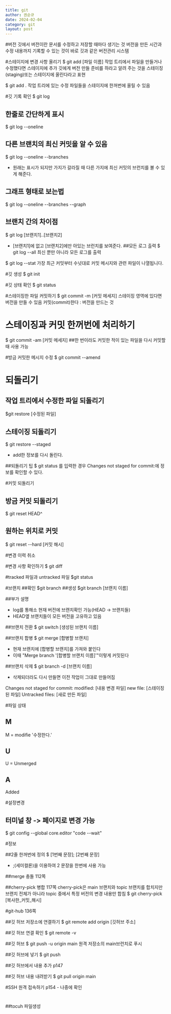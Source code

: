 ```yaml
---
title: git
author: 권순규
date: 2024-02-04
category: git
layout: post
---
```


#버전
깃에서 버전이란 문서를 수정하고 저장할 때마다 생기는 것
버전을 만든 시간과 수정 내용까지 기록할 수 있는 것이 바로 깃과 같은 버전관리 시스템

#스테이지에 변경 사항 올리기
$ git add [파일 이름]
작업 트리에서 파일을 만들거나 수정했다면 스테이지에 추가
깃에게 버전 만들 준비를 하라고 알려 주는 것을 스테이징(staging)또는 스테이지에 올린다라고 표현

$ git add .
작업 트리에 있는 수정 파일들을 스테이지에 한꺼번에 올릴 수 있음

#깃 기록 확인
$ git log
## 한줄로 간단하게 표시
$ git log --oneline
## 다른 브랜치의 최신 커밋을 알 수 있음
$ git log --oneline --branches
- 원래는 표시가 되지만 가지가 갈라질 때 다른 가지에 최신 커밋의 브런치를 볼 수 있게 해준다.
## 그래프 형태로 보는법
$ git log --oneline --branches --graph
## 브랜치 간의 차이점
$ git log [브랜치1]..[브랜치2]
- [브랜치1]에 없고 [브랜치2]에만 아있는 브런치를 보여준다.
##모든 로그 출력
$ git log --all
최신 뿐만 아니라 모든 로그를 출력

$ git log --stat
가장 최근 커밋부터 수넛대로 커밋 메시지와 관련 파일이 나열됩니다.

#깃 생성
$ git init

#깃 상태 확인
$ git status

#스테이징한 파일 커밋하기
$ git commit -m [커밋 메세지]
스테이징 영역에 있다면 버전을 만들 수 있음
커밋(commit)한다 : 버전을 만드는 것

# 스테이징과 커밋 한꺼번에 처리하기
$ git commit -am [커밋 메세지]
##한 번이라도 커밋한 적이 있는 파일을 다시 커밋할때 사용 가능

#방금 커밋한 메시지 수정
$ git commit --amend

# 되돌리기
## 작업 트리에서 수정한 파일 되돌리기
$git restore [수정된 파일]

## 스테이징 되돌리기
$ git restore --staged
- add한 정보를 다시 돌린다.

##되돌리기 팁
$ git status 를 입력한 경우 Changes not staged for commit:에 정보를 확인할 수 있다.

#커밋 되돌리기
## 방금 커밋 되돌리기
$ git reset HEAD^

## 원하는 위치로 커밋
$ git reset --hard [커밋 해시]

#변경 이력 취소

#변경 사항 확인하기 
$ git diff

#tracked 파일과 untracked 파일
$git status

#브랜치
##확인
$git branch
##생성
$git branch [브랜치 이름]

##부가 설명
- log를 통해소 현재 버전에 브랜치확인 가능(HEAD -> 브랜치들)
- HEAD옆 브랜치들이 모든 버전을 고유하고 있음

##브랜치 전환
$ git switch [생성된 브랜치 이름]

##브랜치 합병
$ git merge [합병할 브랜치]
- 현재 브랜치에 [합병할 브랜치]를 가져와 붙인다
- 이때 "Merge branch '[합병할 브랜치 이름]'"이렇게 커밋된다

##브랜치 삭제
$ git branch -d [브랜치 이름]
- 삭제되더라도 다시 만들면 이전 작업이 그대로 만들어짐

Changes not staged for commit:
	modified: [내용 변경 파일]
	new file: [스테이징된 파일]
Untracked files:
	[새로 만든 파일]

#파일 상태
## M 
M = modifie '수정한다.'
## U
U = Unmerged
## A
Added 

#설정변경
## 터미널 창 -> 페이지로 변경 가능
$ git config --global core.editor "code --wait"



#정보

##2줄 한꺼번에 정의 
$ [1번째 문장]; [2번째 문장]
- ;(세미컬론)을 이용하여 2 문장을 한번에 사용 가능

##merge 충돌
112쪽

##cherry-pick 병합
117쪽
cherry-pick은 main 브랜치와 topic 브랜치를 합치지만 브랜치 전체가 아니라 topic 중에서
특정 버전의 변경 내용만 합침
$ git cherry-pick [복사한_커밋_해시]

#git-hub
136쪽

##깃 허브 저장소에 연결하기
$ git remote add origin [깃허브 주소]

##깃 허브 연결 확인
$ git remote -v

##깃 허브 
$ git push -u origin main
원격 저장소의 main브런치로 푸시

##깃 허브에 넣기
$ git push

##깃 허브에서 내용 추가
p147

##깃 허브 내용 내려받기
$ git pull origin main

#SSH 원격 접속하기
p154 - 나중에 확인

#
##tocuh
파일생성